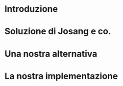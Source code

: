 # Introduzione

# Soluzione di Josang e co.

# Una nostra alternativa

# La nostra implementazione

